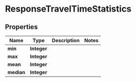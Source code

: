 
# ResponseTravelTimeStatistics

## Properties
Name | Type | Description | Notes
------------ | ------------- | ------------- | -------------
**min** | **Integer** |  | 
**max** | **Integer** |  | 
**mean** | **Integer** |  | 
**median** | **Integer** |  | 



